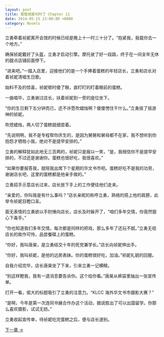 ```yaml
---
layout: post
title: 冤冤相爱何时了 Chapter 11
date: 2014-05-15 23:00:00 +0800
category: Novels
---
```

立勇牵着祯妮离开会馆的时候已经是晚上十一时三十分了。“抱紧我，我载你去一个地方。”

确保祯妮戴好了头盔，立勇才启动引擎。摩托驶了好一段路，终于在一间全年无休的甜点店铺前面停下。

“进来吧。”一踏入店里，迎接他们的是一个手捧着蛋糕的年轻店长，立勇和店长对着祯妮清唱生日歌。

始料不及的惊喜，祯妮顿时傻了眼，直盯盯的盯着眼前的蛋糕。

一曲唱毕，立勇谢过店长，扶着祯妮到一旁的座位坐下。

“你的生日剩下五分钟而已，还不许愿吹蜡烛啊？傻傻愣住干什么。”立勇摇了摇游神的祯妮。

吹熄蜡烛，两人切了蛋糕就细尝着。

“先说明啊，我不是专程帮你庆生的，是因为舅舅和舅母都不在家，我不想听到你抱怨才牺牲小我，绝对不是提早安排的。”

立勇的解释犹如此地无三百两的，祯妮只是报以一笑，“是，我相信你不是提早安排的，不过还是谢谢你。蛋糕也很好吃，我很喜欢。”

“如果你要报答我，就陪我出席下个星期的华文书市吧。蛋糕好吃不是我的功劳，谢谢店长吧，这里的蛋糕都是他亲手做的。”

立勇招手示意店长过来，店长放下手上的工作便往他们走来。

“亲爱的，你叫我是有什么事吗？”店长亲昵的称呼立勇，熟络的搭上他的肩膀，此举令祯妮目瞪口呆。

面无表情的立勇欲以手肘捶向店长，店长及时躲开了，“咱们多年交情，你竟然狠心下毒手。”

“你也知道我们多年交情，每次都是同样的把戏，那么多年了还玩不腻。”立勇无视店长的故作可怜，品尝餐碟上的蛋糕。

“你好，我叫唐昊，是立勇结交十年的死党兼学长。”店长向祯妮伸出手。

“你好，我叫祯妮，是他的远房表妹。你的蛋糕很好吃，加油。”祯妮礼貌的回握。

自我介绍完毕，店长唐昊坐了下来，引来立勇一记横眼。

“别这样瞪我，我有一道消息要告诉你。这个给你看。”唐昊从裤袋里抽出一张宣传单。

打开一看，偌大的标题吸引了立勇的注意力。“KLCC 海外华文书市摄影大赛？”

“是啊，今年是第一次连同书展合作办这个活动，据说胜出了可以出国留学。你那么喜欢摄影，试试无妨。”

立勇收起宣传单，待祯妮吃完蛋糕之后，便与店长道别。

[下一章 →](/novels/2014/05/16/the-sins-of-love-12.html)

